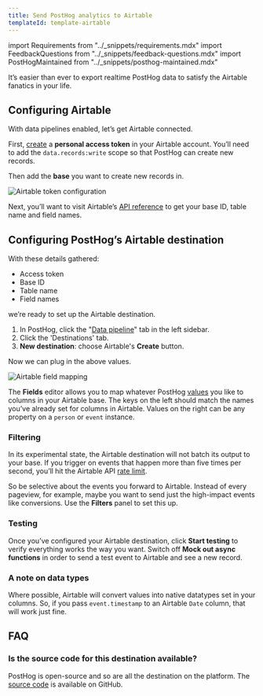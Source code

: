 ```yaml
---
title: Send PostHog analytics to Airtable
templateId: template-airtable
---
```


import Requirements from "../_snippets/requirements.mdx"
import FeedbackQuestions from "../_snippets/feedback-questions.mdx"
import PostHogMaintained from "../_snippets/posthog-maintained.mdx"

It’s easier than ever to export realtime PostHog data to satisfy the Airtable fanatics in your life.

<Requirements />

## Configuring Airtable

With data pipelines enabled, let’s get Airtable connected.

First, [create](https://airtable.com/create/tokens/new) a **personal access token** in your Airtable account. You’ll need to add the `data.records:write` scope so that PostHog can create new records.

Then add the **base** you want to create new records in.

![Airtable token configuration](https://res.cloudinary.com/dmukukwp6/image/upload/airtable_pat_7ce7c538e6.png)

Next, you’ll want to visit Airtable’s [API reference](https://airtable.com/developers/web/api/introduction) to get your base ID, table name and field names.

## Configuring PostHog’s Airtable destination

With these details gathered:

- Access token
- Base ID
- Table name
- Field names

we’re ready to set up the Airtable destination.

1. In PostHog, click the "[Data pipeline](https://us.posthog.com/pipeline/overview)" tab in the left sidebar.
2. Click the 'Destinations' tab.
3. **New destination**: choose Airtable's **Create** button.

Now we can plug in the above values.

![Airtable field mapping](https://res.cloudinary.com/dmukukwp6/image/upload/airtable_fields_597f303a7a.png)

The **Fields** editor allows you to map whatever PostHog [values](/docs/cdp/destinations#input-formatting) you like to columns in your Airtable base. The keys on the left should match the names you’ve already set for columns in Airtable. Values on the right can be any property on a `person` or `event` instance.

<HideOnCDPIndex>

### Filtering

In its experimental state, the Airtable destination will not batch its output to your base. If you trigger on events that happen more than five times per second, you’ll hit the Airtable API [rate limit](https://airtable.com/developers/web/api/rate-limits).

So be selective about the events you forward to Airtable. Instead of every pageview, for example, maybe you want to send just the high-impact events like conversions. Use the **Filters** panel to set this up.

### Testing

Once you’ve configured your Airtable destination, click **Start testing** to verify everything works the way you want. Switch off **Mock out async functions** in order to send a test event to Airtable and see a new record.

### A note on data types

Where possible, Airtable will convert values into native datatypes set in your columns. So, if you pass `event.timestamp` to an Airtable `Date` column, that will work just fine.

<TemplateParameters />

## FAQ

### Is the source code for this destination available?

PostHog is open-source and so are all the destination on the platform. The [source code](https://github.com/PostHog/posthog/blob/master/posthog/cdp/templates/webhook/template_airtable.py) is available on GitHub.

<PostHogMaintained />

<FeedbackQuestions />

</HideOnCDPIndex>